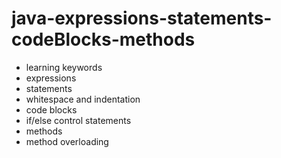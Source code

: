 # java-expressions-statements-codeBlocks-methods
  * learning keywords
  * expressions
  * statements
  * whitespace and indentation
  * code blocks
  * if/else control statements
  * methods
  * method overloading
